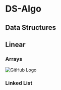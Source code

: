 # DS-Algo

## Data Structures

## Linear

### Arrays
![GitHub Logo](/images/1_multidimensional-array-in-c-10-638.jpg)
### Linked List

